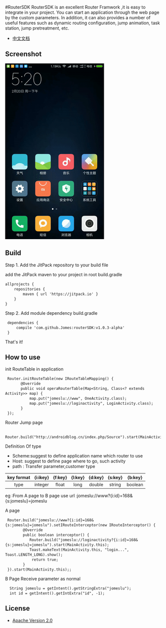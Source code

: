 
#RouterSDK
RouterSDK is an excellent Router Framwork ,it is easy to integrate in your project. You can start an application through the web page by the custom parameters.  In addition, it can also provides a number of useful features such as dynamic routing configuration, jump animation, task station, jump pretreatment, etc.

* [中文文档](http://www.jianshu.com/p/c7524b0125df)

## Screenshot
![route](./gif/routersdk.gif)

## Build

Step 1. Add the JitPack repository to your build file

add the JitPack maven to your project in root  build.gradle

```
allprojects {
    repositories {
        maven { url 'https://jitpack.io' }
    }
}

```
Step 2. Add module dependency build.gradle

```
 dependencies {
     compile 'com.github.Jomes:routerSDK:v1.0.3-alpha'
 } 

```
That's it! 

## How to use

init RouteTable in application
```
 Router.initRouteTable(new IRouteTableMapping() {
       @Override
       public void operaRouterTable(Map<String, Class<? extends Activity>> map) {
           map.put("jomeslu://www", OneActivity.class);
           map.put("jomeslu://loginactivity", LoginActivity.class);
       }
 });

```
Router Jump page
```
 Router.build("http://androidblog.cn/index.php/Source").start(MainActivity.this);
```
Definition Of type
- Scheme:suggest to define application name which router to use
- Host: suggest to define page where to go, such activity
- path : Transfer parameter,customer type

|   key format |  {i:ikey}  | {f:key} | {l:key}  | {d:key}    |  {s:key}  | {b:key} |
|   :-------:  |:--------:  | :------:| :------: | :--------: |  :-------:| :----:  |
|   type       |   integer  |  float  |   long   |   double   |   string  | boolean |

eg :From A page to B page use url :jomeslu://www?{i:id}=168&{s:jomeslu}=jomeslu

A page
```
 Router.build("jomeslu://www?{i:id}=168&{s:jomeslu}=jomeslu").setIRouteInterceptor(new IRouteInterceptor() {
        @Override
        public boolean interceptor() {
           Router.build("jomeslu://loginactivity?{i:id}=168&{s:jomeslu}=jomeslu").start(MainActivity.this);
           Toast.makeText(MainActivity.this, "login...", Toast.LENGTH_LONG).show();
            return true;
        }
 }).start(MainActivity.this);;
```
B Page Receive parameter as normal
```
  String jomeslu = getIntent().getStringExtra("jomeslu");
  int id = getIntent().getIntExtra("id", -1);
```


## License

* [Apache Version 2.0](http://www.apache.org/licenses/LICENSE-2.0.html)

